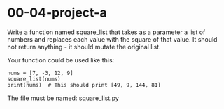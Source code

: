 # 00-04-project-a

Write a function named square_list that takes as a parameter a list of numbers and replaces each value with the square of that value. It should not return anything - it should mutate the original list.

Your function could be used like this:
```
nums = [7, -3, 12, 9]
square_list(nums)
print(nums)  # This should print [49, 9, 144, 81]
```

The file must be named: square_list.py
